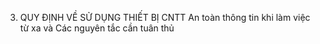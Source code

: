 3. QUY ĐỊNH VỀ SỬ DỤNG THIẾT BỊ CNTT An toàn thông tin khi làm việc từ xa và Các nguyên tắc cần tuân thủ